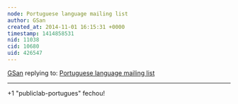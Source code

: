 ```yaml
---
node: Portuguese language mailing list
author: GSan
created_at: 2014-11-01 16:15:31 +0000
timestamp: 1414858531
nid: 11038
cid: 10680
uid: 426547
---
```




[GSan](../profile/GSan) replying to: [Portuguese language mailing list](../notes/vjpixel/08-11-2014/portuguese-language-mailing-list)

----
+1 "publiclab-portugues" fechou!